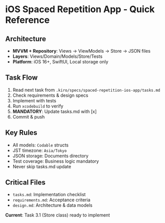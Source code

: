 # iOS Spaced Repetition App - Quick Reference

## Architecture
- **MVVM + Repository**: Views → ViewModels → Store → JSON files
- **Layers**: Views/Domain/Models/Store/Tests
- **Platform**: iOS 16+, SwiftUI, Local storage only

## Task Flow
1. Read next task from `.kiro/specs/spaced-repetition-ios-app/tasks.md`
2. Check requirements & design specs
3. Implement with tests
4. Run `xcodebuild` to verify
5. **MANDATORY**: Update tasks.md with [x] 
6. Commit & push

## Key Rules
- All models: `Codable` structs
- JST timezone: `Asia/Tokyo`
- JSON storage: Documents directory
- Test coverage: Business logic mandatory
- Never skip tasks.md update

## Critical Files
- `tasks.md`: Implementation checklist
- `requirements.md`: Acceptance criteria  
- `design.md`: Architecture & data models

**Current**: Task 3.1 (Store class) ready to implement
